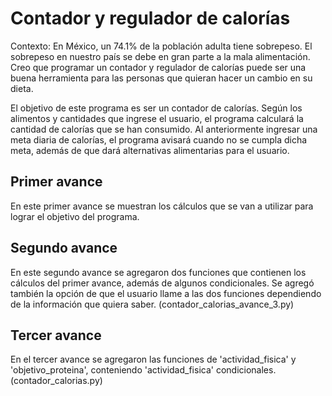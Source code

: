 # Contador y regulador de calorías
Contexto: En México, un 74.1% de la población adulta tiene sobrepeso.
El sobrepeso en nuestro país se debe en gran parte a la mala alimentación.
Creo que programar un contador y regulador de calorías puede ser una buena
herramienta para las personas que quieran hacer un cambio en su dieta.

El objetivo de este programa es ser un contador de calorías. 
Según los alimentos y cantidades que ingrese el usuario, el programa calculará
la cantidad de calorías que se han consumido. Al anteriormente ingresar una meta diaria 
de calorías, el programa avisará cuando no se cumpla dicha meta, además de 
que dará alternativas alimentarias para el usuario.

## Primer avance
En este primer avance se muestran los cálculos que se van a utilizar
para lograr el objetivo del programa.

## Segundo avance
En este segundo avance se agregaron dos funciones que contienen los cálculos
del primer avance, además de algunos condicionales. Se agregó también la 
opción de que el usuario llame a las dos funciones dependiendo de la 
información que quiera saber. (contador_calorias_avance_3.py)

## Tercer avance
En el tercer avance se agregaron las funciones de 'actividad_fisica'
y 'objetivo_proteina', conteniendo 'actividad_fisica' condicionales.
(contador_calorias.py)
